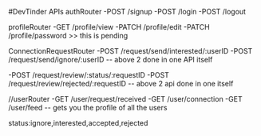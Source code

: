 #DevTinder APIs
authRouter
-POST /signup
-POST /login
-POST /logout

profileRouter
-GET /profile/view
-PATCH /profile/edit
-PATCH /profile/password >> this is pending

ConnectionRequestRouter
-POST /request/send/interested/:userID
-POST /request/send/ignore/:userID
-- above 2 done in one API itself

-POST /request/review/:status/:requestID
-POST /request/review/rejected/:requestID
-- above 2 api done in one itself

//userRouter
-GET /user/request/received
-GET /user/connection
-GET /user/feed -- gets you the profile of all the users

status:ignore,interested,accepted,rejected
